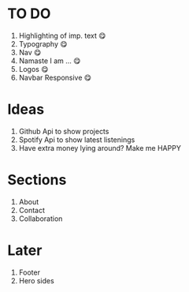 # TO DO

1. Highlighting of imp. text :yum:
2. Typography :yum:
3. Nav :yum:
4. Namaste I am ... :yum:
5. Logos :yum:
6. Navbar Responsive :yum:

# Ideas

1. Github Api to show projects
2. Spotify Api to show latest listenings
3. Have extra money lying around? Make me HAPPY

# Sections

1. About
2. Contact
3. Collaboration

# Later

1. Footer
2. Hero sides
